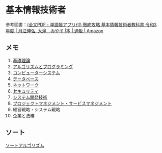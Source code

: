 # 基本情報技術者

参考図書：[(全文PDF・単語帳アプリ付) 徹底攻略 基本情報技術者教科書 令和3年度 | 月江伸弘, 大滝 みや子 |本 | 通販 | Amazon](https://www.amazon.co.jp/%E5%85%A8%E6%96%87PDF%E3%83%BB%E5%8D%98%E8%AA%9E%E5%B8%B3%E3%82%A2%E3%83%97%E3%83%AA%E4%BB%98-%E5%BE%B9%E5%BA%95%E6%94%BB%E7%95%A5-%E5%9F%BA%E6%9C%AC%E6%83%85%E5%A0%B1%E6%8A%80%E8%A1%93%E8%80%85%E6%95%99%E7%A7%91%E6%9B%B8-%E4%BB%A4%E5%92%8C3%E5%B9%B4%E5%BA%A6/dp/4295010308)

## メモ

1. [基礎理論](01_base.html)
2. [アルゴリズムとプログラミング](02_algorithm.html)
3. [コンピューターシステム](03_computer_system.html)
4. [データベース](04_database.html)
5. [ネットワーク](05_network.html)
6. [セキュリティ](06_security.html)
7. [システム開発技術](07_development.html)
8. [プロジェクトマネジメント・サービスマネジメント](08_management.html)
9. 経営戦略・システム戦略
10. 企業と法務

## ソート

[ソートアルゴリズム](sort.html)

